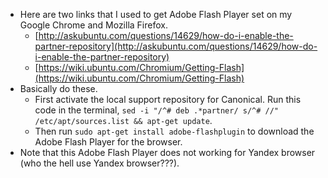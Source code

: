 * Here are two links that I used to get Adobe Flash Player set on my Google Chrome and Mozilla Firefox.
    * [http://askubuntu.com/questions/14629/how-do-i-enable-the-partner-repository](http://askubuntu.com/questions/14629/how-do-i-enable-the-partner-repository)
    * [https://wiki.ubuntu.com/Chromium/Getting-Flash](https://wiki.ubuntu.com/Chromium/Getting-Flash)
* Basically do these.
    * First activate the local support repository for Canonical. Run this code in the terminal, `sed -i "/^# deb .*partner/ s/^# //" /etc/apt/sources.list && apt-get update`.
    * Then run `sudo apt-get install adobe-flashplugin` to download the Adobe Flash Player for the browser.
* Note that this Adobe Flash Player does not working for Yandex browser (who the hell use Yandex browser???).